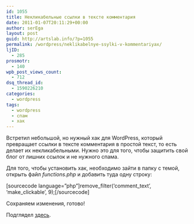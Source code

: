 ```yaml
---
id: 1055
title: Некликабельные ссылки в тексте комментария
date: 2011-01-07T20:11:29+00:00
author: serEga
layout: post
guid: http://artslab.info/?p=1055
permalink: /wordpress/neklikabelnye-ssylki-v-kommentariyax/
ljID:
  - 285
prosmotr:
  - 140
wpb_post_views_count:
  - 712
dsq_thread_id:
  - 1590226210
categories:
  - wordpress
tags:
  - wordpress
  - спам
  - хак
---
```

Встретил небольшой, но нужный хак для WordPress, который превращает ссылки в тексте комментария в простой текст, то есть делает их некликабельными. Нужно это для того, чтобы защитить свой блог от лишних ссылок и не нужного спама.

Для того, чтобы установить хак, необходимо зайти в папку с темой, открыть файл _functions.php_ и добавить туда одну строку:

[sourcecode language=&#8221;php&#8221;]remove\_filter(&#8216;comment\_text&#8217;, &#8216;make_clickable&#8217;, 9);[/sourcecode]

Сохраняем изменения, готово!

Подглядел [здесь](http://www.wprecipes.com/wordpress-hack-remove-autolinks-in-comments).